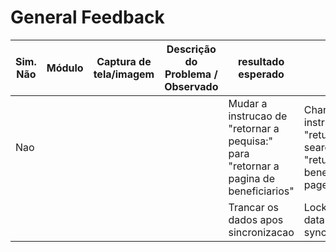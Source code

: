 # General Feedback

| Sim. Não | Módulo | Captura de tela/imagem | Descrição do Problema / Observado | resultado esperado                                                                   |                                                                                      |
| -------- | ------ | ---------------------- | --------------------------------- | ------------------------------------------------------------------------------------ | ------------------------------------------------------------------------------------ |
| Nao      |        |                        |                                   | Mudar a instrucao de "retornar a pequisa:" para "retornar a pagina de beneficiarios" | Change the instruction from "return to search:" to "return to the beneficiaries page |
|          |        |                        |                                   | Trancar os dados apos sincronizacao                                                  | Locking the data after synchronisation                                               |
